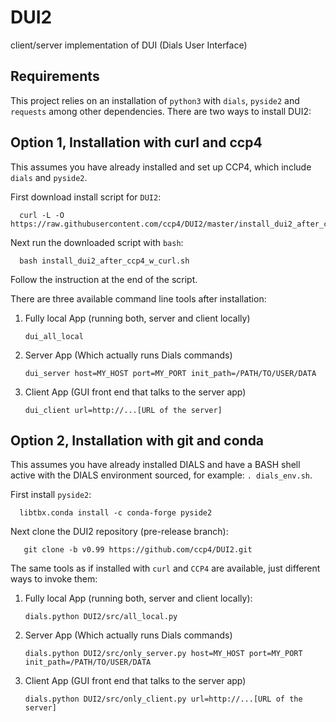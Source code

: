 # DUI2

client/server implementation of DUI (Dials User Interface)

## Requirements

This project relies on an installation of `python3` with `dials`, `pyside2` and `requests` among other dependencies. There are two ways to install DUI2:


## Option 1, Installation with curl and ccp4

This assumes you have already installed and set up CCP4, which include `dials` and `pyside2`.

First download install script for `DUI2`:

      curl -L -O https://raw.githubusercontent.com/ccp4/DUI2/master/install_dui2_after_ccp4_w_curl.sh

Next run the downloaded script with `bash`:

      bash install_dui2_after_ccp4_w_curl.sh

Follow the instruction at the end of the script.

There are three available command line tools after installation:

1. Fully local App (running both, server and client locally)

       dui_all_local

2. Server App (Which actually runs Dials commands)

       dui_server host=MY_HOST port=MY_PORT init_path=/PATH/TO/USER/DATA

3. Client App (GUI front end that talks to the server app)

       dui_client url=http://...[URL of the server]

## Option 2, Installation with git and conda

This assumes you have already installed DIALS and have a BASH shell active with the DIALS environment sourced, for example: `. dials_env.sh`.

First install `pyside2`:

      libtbx.conda install -c conda-forge pyside2

Next clone the DUI2 repository (pre-release branch):

       git clone -b v0.99 https://github.com/ccp4/DUI2.git

The same tools as if installed with `curl` and `CCP4` are available, just different ways to invoke them:

1. Fully local App (running both, server and client locally):

       dials.python DUI2/src/all_local.py

2. Server App (Which actually runs Dials commands)

       dials.python DUI2/src/only_server.py host=MY_HOST port=MY_PORT init_path=/PATH/TO/USER/DATA

3. Client App (GUI front end that talks to the server app)

       dials.python DUI2/src/only_client.py url=http://...[URL of the server]

